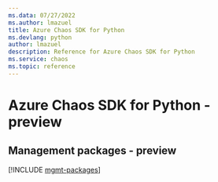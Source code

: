 ```yaml
---
ms.data: 07/27/2022
ms.author: lmazuel
title: Azure Chaos SDK for Python
ms.devlang: python
author: lmazuel
description: Reference for Azure Chaos SDK for Python
ms.service: chaos
ms.topic: reference
---
```

# Azure Chaos SDK for Python - preview

## Management packages - preview
[!INCLUDE [mgmt-packages](chaos-mgmt-index.md)]